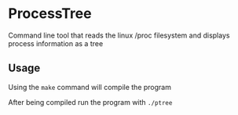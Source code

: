 # ProcessTree

Command line tool that reads the linux /proc filesystem and displays process information as a tree

## Usage

Using the `make` command will compile the program

After being compiled run the program with `./ptree` 
